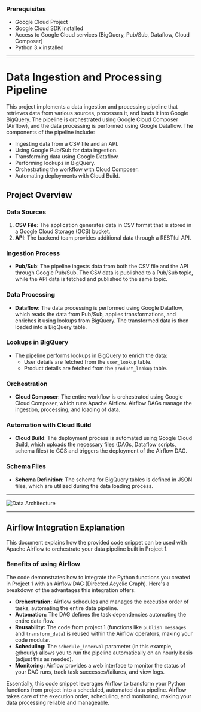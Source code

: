 
### Prerequisites

- Google Cloud Project
- Google Cloud SDK installed
- Access to Google Cloud services (BigQuery, Pub/Sub, Dataflow, Cloud Composer)
- Python 3.x installed

---

# Data Ingestion and Processing Pipeline

This project implements a data ingestion and processing pipeline that retrieves data from various sources, processes it, and loads it into Google BigQuery. The pipeline is orchestrated using Google Cloud Composer (Airflow), and the data processing is performed using Google Dataflow. The components of the pipeline include:

- Ingesting data from a CSV file and an API.
- Using Google Pub/Sub for data ingestion.
- Transforming data using Google Dataflow.
- Performing lookups in BigQuery.
- Orchestrating the workflow with Cloud Composer.
- Automating deployments with Cloud Build.

## Project Overview

### Data Sources

1. **CSV File**: The application generates data in CSV format that is stored in a Google Cloud Storage (GCS) bucket.
2. **API**: The backend team provides additional data through a RESTful API.

### Ingestion Process

- **Pub/Sub**: The pipeline ingests data from both the CSV file and the API through Google Pub/Sub. The CSV data is published to a Pub/Sub topic, while the API data is fetched and published to the same topic.

### Data Processing

- **Dataflow**: The data processing is performed using Google Dataflow, which reads the data from Pub/Sub, applies transformations, and enriches it using lookups from BigQuery. The transformed data is then loaded into a BigQuery table.

### Lookups in BigQuery

- The pipeline performs lookups in BigQuery to enrich the data:
  - User details are fetched from the `user_lookup` table.
  - Product details are fetched from the `product_lookup` table.

### Orchestration

- **Cloud Composer**: The entire workflow is orchestrated using Google Cloud Composer, which runs Apache Airflow. Airflow DAGs manage the ingestion, processing, and loading of data.

### Automation with Cloud Build

- **Cloud Build**: The deployment process is automated using Google Cloud Build, which uploads the necessary files (DAGs, Dataflow scripts, schema files) to GCS and triggers the deployment of the Airflow DAG.

### Schema Files

- **Schema Definition**: The schema for BigQuery tables is defined in JSON files, which are utilized during the data loading process.

---

![Data Architecture]([(https://github.com/karan8891/Data-Pipeline-Automation/blob/main/images/data-automtion%20(1).jpg)])

---

## Airflow Integration Explanation

This document explains how the provided code snippet can be used with Apache Airflow to orchestrate your data pipeline built in Project 1.

### Benefits of using Airflow

The code demonstrates how to integrate the Python functions you created in Project 1 with an Airflow DAG (Directed Acyclic Graph). Here's a breakdown of the advantages this integration offers:

* **Orchestration:** Airflow schedules and manages the execution order of tasks, automating the entire data pipeline.
* **Automation:** The DAG defines the task dependencies automating the entire data flow.
* **Reusability:** The code from project 1 (functions like `publish_messages` and `transform_data`) is reused within the Airflow operators, making your code modular.
* **Scheduling:** The `schedule_interval` parameter (in this example, @hourly) allows you to run the pipeline automatically on an hourly basis (adjust this as needed).
* **Monitoring:** Airflow provides a web interface to monitor the status of your DAG runs, track task successes/failures, and view logs.

Essentially, this code snippet leverages Airflow to transform your Python functions from project into a scheduled, automated data pipeline. Airflow takes care of the execution order, scheduling, and monitoring, making your data processing reliable and manageable.
